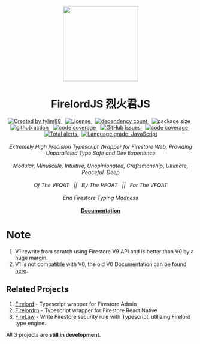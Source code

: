 <!-- markdownlint-disable MD010 -->
<!-- markdownlint-disable MD033 -->
<!-- markdownlint-disable MD041 -->

<div align="center">
		<img src="https://raw.githubusercontent.com/tylim88/Firelord/main/img/ozai.png" width="200px"/>
		<h1>FirelordJS 烈火君JS</h1>
</div>

<div align="center">
		<a href="https://www.npmjs.com/package/firelordjs" target="_blank">
				<img
					src="https://img.shields.io/npm/v/firelordjs"
					alt="Created by tylim88"
				/>
			</a>
			&nbsp;
			<a
				href="https://github.com/tylim88/firelordjs/blob/main/LICENSE"
				target="_blank"
			>
				<img
					src="https://img.shields.io/github/license/tylim88/firelordjs"
					alt="License"
				/>
			</a>
			&nbsp;
			<a
				href="https://www.npmjs.com/package/firelordjs?activeTab=dependencies"
				target="_blank"
			>
				<img
					src="https://img.shields.io/badge/dynamic/json?url=https://api.npmutil.com/package/firelordjs&label=dependencies&query=$.dependencies.count&color=brightgreen"
					alt="dependency count"
				/>
			</a>
			&nbsp;
			<img
				src="https://img.shields.io/badge/gzipped-2KB-brightgreen"
				alt="package size"
			/>
			&nbsp;
			<a href="https://github.com/tylim88/Firelordjs/actions" target="_blank">
				<img
					src="https://github.com/tylim88/Firelordjs/actions/workflows/github-actions.yml/badge.svg"
					alt="github action"
				/>
			</a>
			&nbsp;
			<a href="https://codecov.io/gh/tylim88/Firelordjs" target="_blank">
				<img
					src="https://codecov.io/gh/tylim88/Firelordjs/branch/main/graph/badge.svg"
					alt="code coverage"
				/>
			</a>
			&nbsp;
			<a href="https://github.com/tylim88/Firelordjs/issues" target="_blank">
				<img
					alt="GitHub issues"
					src="https://img.shields.io/github/issues-raw/tylim88/firelordjs"
				></img>
			</a>
			&nbsp;
			<a href="https://snyk.io/test/github/tylim88/FirelordJS" target="_blank">
				<img
					src="https://snyk.io/test/github/tylim88/FirelordJS/badge.svg"
					alt="code coverage"
				/>
			</a>
			&nbsp;
			<a
				href="https://lgtm.com/projects/g/tylim88/Firelordjs/alerts/"
				target="_blank"
			>
				<img
					alt="Total alerts"
					src="https://img.shields.io/lgtm/alerts/g/tylim88/Firelordjs.svg?logo=lgtm&logoWidth=18"
				/>
			</a>
			&nbsp;
			<a
				href="https://lgtm.com/projects/g/tylim88/Firelordjs/context:javascript"
				target="_blank"
			>
				<img
					alt="Language grade: JavaScript"
					src="https://img.shields.io/lgtm/grade/javascript/g/tylim88/Firelordjs.svg?logo=lgtm&logoWidth=18"
				/>
			</a>
</div>
<br/>
<div align="center">
		<i>Extremely High Precision Typescript Wrapper for Firestore Web, Providing Unparalleled Type Safe and Dev Experience</i>
</div>
<br/>
<div align="center">
		<i>Modular, Minuscule, Intuitive, Unopinionated, Craftsmanship, Ultimate, Peaceful, Deep</i>
</div>
<br/>
<div align="center">
	<i>Of The VFQAT &#160;&#160;||&#160;&#160; By The VFQAT &#160;&#160;||&#160;&#160; For The VFQAT</i>
</div>
<br />
<div align="center">
	<i>End Firestore Typing Madness</i>
</div>
<br />
<div align="center">
<a href="https://firelordjs.com/quick_start" target="_blank"><strong>Documentation</strong></a>
</div>

# Note

1. V1 rewrite from scratch using Firestore V9 API and is better than V0 by a huge margin.
2. V1 is not compatible with V0, the old V0 Documentation can be found [here](https://github.com/tylim88/Firelordjs/V0Doc.md).

## Related Projects

1. [Firelord](https://www.npmjs.com/package/firelordjs) - Typescript wrapper for Firestore Admin
2. [Firelordrn](https://www.npmjs.com/package/firelordrn) - Typescript wrapper for Firestore React Native
3. [FireLaw](https://www.npmjs.com/package/firelaw) - Write Firestore security rule with Typescript, utilizing Firelord type engine.

All 3 projects are **still in development**.
